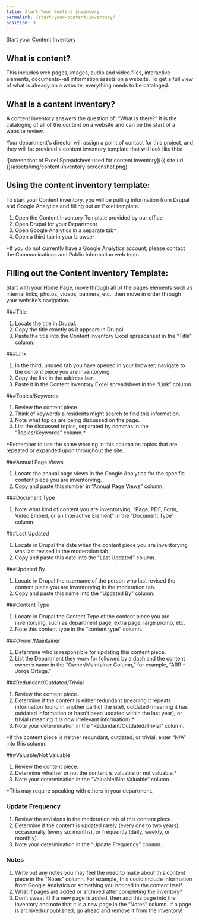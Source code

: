 ```yaml
---
title: Start Your Content Inventory
permalink: /start-your-content-inventory/
position: 3
---
```


Start your Content Inventory
## What is content?
This includes web pages, images, audio and video files, interactive elements, documents--all information assets on a website. To get a full view of what is already on a website, everything needs to be cataloged. 

## What is a content inventory?
A content inventory answers the question of: “What is there?” It is the cataloging of all of the content on a website and can be the start of a website review. 

Your department's director will assign a point of contact for this project, and they will be provided a content inventory template that will look like this:  

![screenshot of Excel Spreadsheet used for content inventory]({{ site.url }}/assets/img/content-inventory-screenshot.png)

## Using the content inventory template:
To start your Content Inventory, you will be pulling information from Drupal and Google Analytics and filling out an Excel template.

1. Open the Content Inventory Template provided by our office
2. Open Drupal for your Department
3. Open Google Analytics in a separate tab*
4. Open a third tab in your browser

*If you do not currently have a Google Analytics account, please contact the Communications and Public Information web team. 

## Filling out the Content Inventory Template:
Start with your Home Page, move through all of the pages elements such as internal links, photos, videos, banners, etc., then move in order through your website’s navigation.

###Title

1. Locate the title in Drupal.
2. Copy the title exactly as it appears in Drupal.
3. Paste the title into the Content Inventory Excel spreadsheet in the “Title” column.

###Link

1. In the third, unused tab you have opened in your browser, navigate to the content piece you are inventorying. 
2. Copy the link in the address bar.
3. Paste it in the Content Inventory Excel spreadsheet in the “Link” column.

###Topics/Keywords

1. Review the content piece.
2. Think of keywords a residents might search to find this information.
3. Note what topics are being discussed on the page.
4. List the discussed topics, separated by commas in the “Topics/Keywords” column.*

*Remember to use the same wording in this column as topics that are repeated or expanded upon throughout the site.

###Annual Page Views

1. Locate the annual page views in the Google Analytics for the specific content piece you are inventorying.
2. Copy and paste this number in “Annual Page Views” column.

###Document Type

1. Note what kind of content you are inventorying, “Page, PDF, Form, Video Embed, or an Interactive Element” in the “Document Type” column.

###Last Updated

1. Locate in Drupal the date when the content piece you are inventorying was last revised in the moderation tab. 
2. Copy and paste this date into the “Last Updated” column.

###Updated By

1. Locate in Drupal the username of the person who last revised the content piece you are inventorying in the moderation tab.
2. Copy and paste this name into the “Updated By” column.

###Content Type

1. Locate in Drupal the Content Type of the content piece you are inventorying, such as department page, extra page, large promo, etc.
2. Note this content type in the “content type” column.

###Owner/Maintainer

1. Determine who is responsible for updating this content piece.
2. List the Department they work for followed by a dash and the content owner’s name in the “Owner/Maintainer Column,” for example, “ARR - Jorge Ortega.”

###Redundant/Outdated/Trivial

1. Review the content piece.
2. Determine if the content is either redundant (meaning it repeats information found in another part of the site), outdated (meaning it has outdated information or hasn’t been updated within the last year), or trivial (meaning it is now irrelevant information).*
3. Note your determination in the “Redundant/Outdated/Trivial” column.

*If the content piece is neither redundant, outdated, or trivial, enter “N/A” into this column.

###Valuable/Not Valuable

1. Review the content piece.
2. Determine whether or not the content is valuable or not valuable.*
3. Note your determination in the “Valuable/Not Valuable” column.

*This may require speaking with others in your department.

### Update Frequency

1. Review the revisions in the moderation tab of this content piece.
2. Determine if the content is updated rarely (every one to two years), occasionally (every six months), or frequently (daily, weekly, or monthly).
3. Note your determination in the “Update Frequency” column.

### Notes

1. Write out any notes you may feel the need to make about this content piece in the “Notes” column. For example, this could include information from Google Analytics or something you noticed in the content itself.
2. What if pages are added or archived after completing the inventory?
3. Don’t sweat it! If a new page is added, then add this page into the inventory and note that it is a new page in the “Notes” column. If a page is archived/unpublished, go ahead and remove it from the inventory! 
